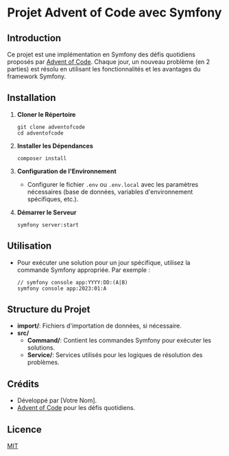 # Projet Advent of Code avec Symfony

## Introduction
Ce projet est une implémentation en Symfony des défis quotidiens proposés par [Advent of Code](https://adventofcode.com/). Chaque jour, un nouveau problème (en 2 parties) est résolu en utilisant les fonctionnalités et les avantages du framework Symfony.

## Installation
1. **Cloner le Répertoire**
   ```
   git clone adventofcode
   cd adventofcode
   ```

2. **Installer les Dépendances**
   ```
   composer install
   ```

3. **Configuration de l'Environnement**
    - Configurer le fichier `.env` ou `.env.local` avec les paramètres nécessaires (base de données, variables d'environnement spécifiques, etc.).


4. **Démarrer le Serveur**
   ```
   symfony server:start
   ```

## Utilisation
- Pour exécuter une solution pour un jour spécifique, utilisez la commande Symfony appropriée. Par exemple :
  ```
  // symfony console app:YYYY:DD:(A|B)
  symfony console app:2023:01:A
  ```
  
## Structure du Projet
- **import/**: Fichiers d'importation de données, si nécessaire.
- **src/**
    - **Command/**: Contient les commandes Symfony pour exécuter les solutions.
    - **Service/**: Services utilisés pour les logiques de résolution des problèmes.


## Crédits
- Développé par [Votre Nom].
- [Advent of Code](https://adventofcode.com/) pour les défis quotidiens.


## Licence
[MIT](https://choosealicense.com/licenses/mit/)